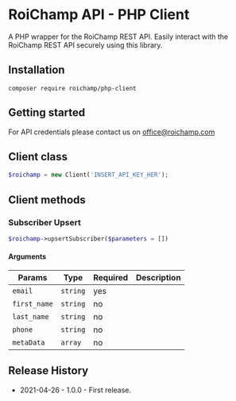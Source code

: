 # RoiChamp API - PHP Client

A PHP wrapper for the RoiChamp REST API. Easily interact with the RoiChamp REST API securely using this library.

## Installation

```
composer require roichamp/php-client
```

## Getting started

For API credentials please contact us on office@roichamp.com


## Client class

```php
$roichamp = new Client('INSERT_API_KEY_HER');
```

## Client methods

### Subscriber Upsert

```php
$roichamp->upsertSubscriber($parameters = [])
```

#### Arguments

| Params       | Type     | Required | Description |
|--------------|----------|----------|-------------|
| `email`      | `string` | yes      |             |
| `first_name` | `string` | no       |             |
| `last_name`  | `string` | no       |             |
| `phone`      | `string` | no       |             |
| `metaData`   | `array`  | no       |             |


## Release History

- 2021-04-26 - 1.0.0 - First release.
